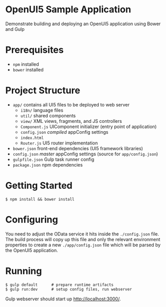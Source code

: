 OpenUI5 Sample Application
==========================

Demonstrate building and deploying an OpenUI5 application using Bower and Gulp

# Prerequisites

* `npm` installed
* `bower` installed

# Project Structure

* `app/` contains all UI5 files to be deployed to web server
    * `i18n/`  language files
    * `util/`   shared components
    * `view/`   XML views, fragments, and JS controllers
    * `Component.js` UIComponent initializer (entry point of application)
    * `config.json` *compiled* appConfig settings
    * `index.html`
    * `Router.js` UI5 router implementation
* `bower.json` front-end dependencies (UI5 framework libraries)
* `config.json` *master* appConfig settings (source for `app/config.json`)
* `gulpfile.json` Gulp task runner config
* `package.json` npm dependencies

# Getting Started

    $ npm install && bower install

# Configuring

You need to adjust the OData service it hits inside the `./config.json` file. 
The build process will copy up this file and only the relevant environment 
properties to create a new `./app/config.json` file which will be parsed 
by the OpenUI5 application.

# Running

    $ gulp default      # prepare runtime artifacts
    $ gulp run:dev      # setup config files, run webserver

Gulp webserver should start up [http://localhost:3000/](http://localhost:3000). 
